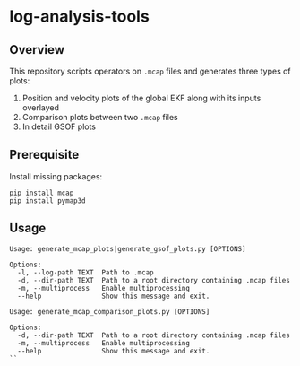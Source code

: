 # log-analysis-tools

## Overview

This repository scripts operators on `.mcap` files and generates three types of plots:

1. Position and velocity plots of the global EKF along with its inputs overlayed
2. Comparison plots between two `.mcap` files 
3. In detail GSOF plots

## Prerequisite

Install missing packages:
```
pip install mcap
pip install pymap3d
```

## Usage

```
Usage: generate_mcap_plots|generate_gsof_plots.py [OPTIONS]

Options:
  -l, --log-path TEXT  Path to .mcap
  -d, --dir-path TEXT  Path to a root directory containing .mcap files
  -m, --multiprocess   Enable multiprocessing
  --help               Show this message and exit.
```

```
Usage: generate_mcap_comparison_plots.py [OPTIONS]

Options:
  -d, --dir-path TEXT  Path to a root directory containing .mcap files
  -m, --multiprocess   Enable multiprocessing
  --help               Show this message and exit.
``